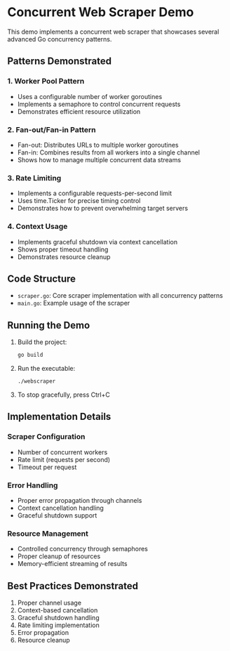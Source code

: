 # Concurrent Web Scraper Demo

This demo implements a concurrent web scraper that showcases several advanced Go concurrency patterns.

## Patterns Demonstrated

### 1. Worker Pool Pattern
- Uses a configurable number of worker goroutines
- Implements a semaphore to control concurrent requests
- Demonstrates efficient resource utilization

### 2. Fan-out/Fan-in Pattern
- Fan-out: Distributes URLs to multiple worker goroutines
- Fan-in: Combines results from all workers into a single channel
- Shows how to manage multiple concurrent data streams

### 3. Rate Limiting
- Implements a configurable requests-per-second limit
- Uses time.Ticker for precise timing control
- Demonstrates how to prevent overwhelming target servers

### 4. Context Usage
- Implements graceful shutdown via context cancellation
- Shows proper timeout handling
- Demonstrates resource cleanup

## Code Structure

- `scraper.go`: Core scraper implementation with all concurrency patterns
- `main.go`: Example usage of the scraper

## Running the Demo

1. Build the project:
   ```bash
   go build
   ```

2. Run the executable:
   ```bash
   ./webscraper
   ```

3. To stop gracefully, press Ctrl+C

## Implementation Details

### Scraper Configuration
- Number of concurrent workers
- Rate limit (requests per second)
- Timeout per request

### Error Handling
- Proper error propagation through channels
- Context cancellation handling
- Graceful shutdown support

### Resource Management
- Controlled concurrency through semaphores
- Proper cleanup of resources
- Memory-efficient streaming of results

## Best Practices Demonstrated

1. Proper channel usage
2. Context-based cancellation
3. Graceful shutdown handling
4. Rate limiting implementation
5. Error propagation
6. Resource cleanup
